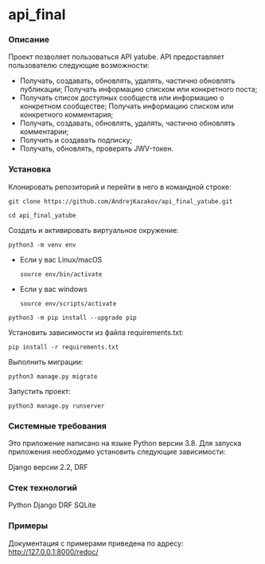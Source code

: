# api_final
### Описание
Проект позволяет пользоваться API yatube. API предоставляет пользователю следующие возможности:
- Получать, создавать, обновлять, удалять, частично обновлять публикации;
Получать информацию списком или конкретного поста;
- Получать список доступных сообществ или информацию о конкретном сообществе;
Получать информацию списком или конкретного комментария;
- Получать, создавать, обновлять, удалять, частично обновлять комментарии;
- Получить и создавать подписку;
- Получать, обновлять, проверять JWV-токен.

### Установка
Клонировать репозиторий и перейти в него в командной строке:

```
git clone https://github.com/AndrejKazakov/api_final_yatube.git
```

```
cd api_final_yatube
```

Cоздать и активировать виртуальное окружение:

```
python3 -m venv env
```

* Если у вас Linux/macOS

    ```
    source env/bin/activate
    ```

* Если у вас windows

    ```
    source env/scripts/activate
    ```

```
python3 -m pip install --upgrade pip
```

Установить зависимости из файла requirements.txt:

```
pip install -r requirements.txt
```

Выполнить миграции:

```
python3 manage.py migrate
```

Запустить проект:

```
python3 manage.py runserver
```

### Системные требования
Это приложение написано на языке Python версии 3.8. Для запуска приложения необходимо установить следующие зависимости:

Django версии 2.2,
DRF

### Стек технологий
Python
Django
DRF
SQLite

### Примеры
Документация с примерами приведена по адресу: http://127.0.0.1:8000/redoc/

